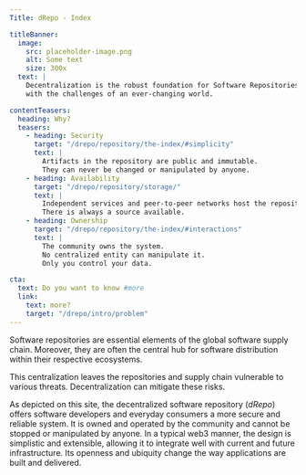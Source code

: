 ```yaml
---
Title: dRepo - Index

titleBanner:
  image:
    src: placeholder-image.png
    alt: Some text
    size: 300x
  text: |
    Decentralization is the robust foundation for Software Repositories to grow
    with the challenges of an ever-changing world.

contentTeasers:
  heading: Why?
  teasers:
    - heading: Security
      target: "/drepo/repository/the-index/#simplicity"
      text: |
        Artifacts in the repository are public and immutable.
        They can never be changed or manipulated by anyone.
    - heading: Availability
      target: "/drepo/repository/storage/"
      text: |
        Independent services and peer-to-peer networks host the repository.
        There is always a source available.
    - heading: Ownership
      target: "/drepo/repository/the-index/#interactions"
      text: |
        The community owns the system.
        No centralized entity can manipulate it.
        Only you control your data.

cta:
  text: Do you want to know #more
  link:
    text: more?
    target: "/drepo/intro/problem"
---
```


Software repositories are essential elements of the global software supply
chain. Moreover, they are often the central hub for software distribution within
their respective ecosystems.

This centralization leaves the repositories and supply chain vulnerable to
various threats. Decentralization can mitigate these risks.

As depicted on this site, the decentralized software repository (_dRepo_) offers
software developers and everyday consumers a more secure and reliable system. It
is owned and operated by the community and cannot be stopped or manipulated by
anyone. In a typical web3 manner, the design is simplistic and extensible,
allowing it to integrate well with current and future infrastructure. Its
openness and ubiquity change the way applications are built and delivered.